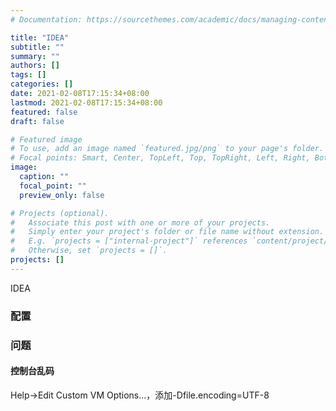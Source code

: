 ```yaml
---
# Documentation: https://sourcethemes.com/academic/docs/managing-content/

title: "IDEA"
subtitle: ""
summary: ""
authors: []
tags: []
categories: []
date: 2021-02-08T17:15:34+08:00
lastmod: 2021-02-08T17:15:34+08:00
featured: false
draft: false

# Featured image
# To use, add an image named `featured.jpg/png` to your page's folder.
# Focal points: Smart, Center, TopLeft, Top, TopRight, Left, Right, BottomLeft, Bottom, BottomRight.
image:
  caption: ""
  focal_point: ""
  preview_only: false

# Projects (optional).
#   Associate this post with one or more of your projects.
#   Simply enter your project's folder or file name without extension.
#   E.g. `projects = ["internal-project"]` references `content/project/deep-learning/index.md`.
#   Otherwise, set `projects = []`.
projects: []
---
```


IDEA

### 配置



### 问题

#### 控制台乱码

Help->Edit Custom VM Options...，添加-Dfile.encoding=UTF-8